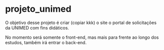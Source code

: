 # projeto_unimed

O objetivo desse projeto é criar (copiar kkk) o site o portal de solicitações da UNIMED com fins didáticos.

No momento será somente o front-end, mas mais para frente ao longo dos estudos, também irá entrar o back-end.
